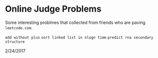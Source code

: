 # Online Judge Problems

Some interesting problmes that collected from friends who are paving `leetcode.com`.

`add without plus`
`sort linked list in nlogn time`
`predict rna secondary structure`


2/24/2017
